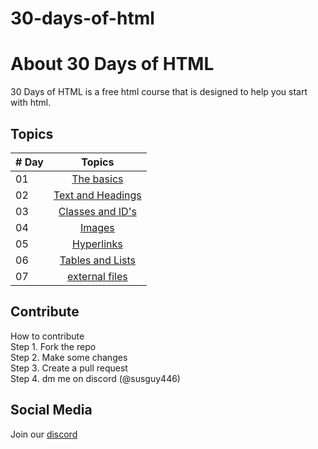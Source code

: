 # 30-days-of-html

# About 30 Days of HTML
30 Days of HTML is a free html course that is designed to help you start with html. 

## Topics

| # Day |             Topics             |
| ----- | :----------------------------: |
| 01    | [The basics](https://github.com/SusgUY446/30-days-of-html/blob/main/day-1/README.md)|
| 02    | [Text and Headings](https://github.com/SusgUY446/30-days-of-html/blob/main/day-2/README.md)|
| 03    | [Classes and ID's](https://github.com/SusgUY446/30-days-of-html/blob/main/day-3/README.md) |
| 04    | [Images](https://github.com/SusgUY446/30-days-of-html/blob/main/day-4/README.md)|
| 05    | [Hyperlinks](https://github.com/SusgUY446/30-days-of-html/blob/main/day-5/README.md)|
| 06    | [Tables and Lists](https://github.com/SusgUY446/30-days-of-html/blob/main/day-6/README.md)
| 07    | [external files](https://github.com/SusgUY446/30-days-of-html/blob/main/day-7/README.md)


## Contribute
How to contribute <br>
Step 1. Fork the repo <br>
Step 2. Make some changes <br>
Step 3. Create a pull request <br>
Step 4. dm me on discord (@susguy446) <br>

## Social Media
 Join our [discord](https://discord.gg/z4gBPkQ8BN)
